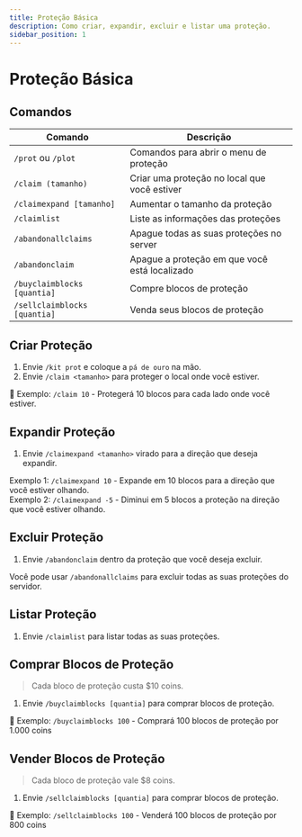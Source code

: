 ```yaml
---
title: Proteção Básica
description: Como criar, expandir, excluir e listar uma proteção.
sidebar_position: 1
---
```


# Proteção Básica

## Comandos

| Comando | Descrição |
| ------- | --------- |
| `/prot` ou `/plot` | Comandos para abrir o menu de proteção | 
| `/claim (tamanho)` | Criar uma proteção no local que você estiver |
| `/claimexpand [tamanho]` | Aumentar o tamanho da proteção |
| `/claimlist` | Liste as informações das proteções | 
| `/abandonallclaims` | Apague todas as suas proteções no server | 
| `/abandonclaim` | Apague a proteção em que você está localizado |
| `/buyclaimblocks [quantia]` | Compre blocos de proteção |
| `/sellclaimblocks [quantia]` | Venda seus blocos de proteção | 

## Criar Proteção

1. Envie `/kit prot` e coloque a `pá de ouro` na mão.
2. Envie `/claim <tamanho>` para proteger o local onde você estiver.  

🎯 Exemplo: `/claim 10` - Protegerá 10 blocos para cada lado onde você estiver.

## Expandir Proteção

1. Envie `/claimexpand <tamanho>` virado para a direção que deseja expandir.  

Exemplo 1: `/claimexpand 10` - Expande em 10 blocos para a direção que você estiver olhando.  
Exemplo 2: `/claimexpand -5` - Diminui em 5 blocos a proteção na direção que você estiver olhando.

## Excluir Proteção

1. Envie `/abandonclaim` dentro da proteção que você deseja excluir.

Você pode usar `/abandonallclaims` para excluir todas as suas proteções do servidor.

## Listar Proteção

1. Envie `/claimlist` para listar todas as suas proteções.

## Comprar Blocos de Proteção

> Cada bloco de proteção custa $10 coins. 

1. Envie `/buyclaimblocks [quantia]` para comprar blocos de proteção.

🎯 Exemplo: `/buyclaimblocks 100` - Comprará 100 blocos de proteção por 1.000 coins

## Vender Blocos de Proteção

> Cada bloco de proteção vale $8 coins. 

1. Envie `/sellclaimblocks [quantia]` para comprar blocos de proteção.

🎯 Exemplo: `/sellclaimblocks 100` - Venderá 100 blocos de proteção por 800 coins